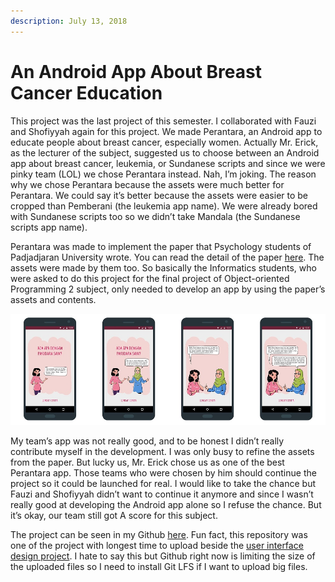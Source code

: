```yaml
---
description: July 13, 2018
---
```


# An Android App About Breast Cancer Education

This project was the last project of this semester. I collaborated with Fauzi and Shofiyyah again for this project. We made Perantara, an Android app to educate people about breast cancer, especially women. Actually Mr. Erick, as the lecturer of the subject, suggested us to choose between an Android app about breast cancer, leukemia, or Sundanese scripts and since we were pinky team (LOL) we chose Perantara instead. Nah, I’m joking. The reason why we chose Perantara because the assets were much better for Perantara. We could say it’s better because the assets were easier to be cropped than Pemberani (the leukemia app name). We were already bored with Sundanese scripts too so we didn’t take Mandala (the Sundanese scripts app name).

Perantara was made to implement the paper that Psychology students of Padjadjaran University wrote. You can read the detail of the paper [here](http://www.isrctn.com/ISRCTN12570738). The assets were made by them too. So basically the Informatics students, who were asked to do this project for the final project of Object-oriented Programming 2 subject, only needed to develop an app by using the paper’s assets and contents.

![](../../.gitbook/assets/Story.jpg)

My team’s app was not really good, and to be honest I didn’t really contribute myself in the development. I was only busy to refine the assets from the paper. But lucky us, Mr. Erick chose us as one of the best Perantara app. Those teams who were chosen by him should continue the project so it could be launched for real. I would like to take the chance but Fauzi and Shofiyyah didn’t want to continue it anymore and since I wasn’t really good at developing the Android app alone so I refuse the chance. But it’s okay, our team still got A score for this subject.

The project can be seen in my Github [here](https://github.com/realicejoanne/oop2-project2). Fun fact, this repository was one of the project with longest time to upload beside the [user interface design project](../06/user-interface-design-project.md). I hate to say this but Github right now is limiting the size of the uploaded files so I need to install Git LFS if I want to upload big files.
